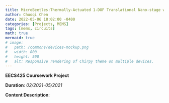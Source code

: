 ```yaml
---
title: MicroBeetles:Thermally-Actuated 1-DOF Translational Nano-stage with Closed-loop Positioning
author: Chuoqi Chen
date: 2022-05-06 18:02:00 -0400
categories: [Projects, MEMS]
tags: [mems, circuits]
math: true
mermaid: true
# image:
#   path: /commons/devices-mockup.png
#   width: 800
#   height: 500
#   alt: Responsive rendering of Chirpy theme on multiple devices.
---
```


**EECS425 Coursework Project**

**Duration**: *02/2021-05/2021*

**Content Description**: